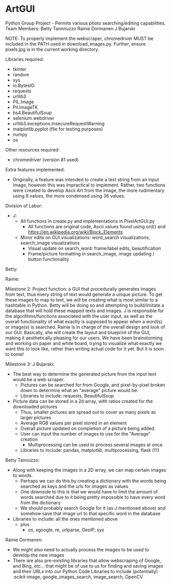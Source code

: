 # ArtGUI
Python Group Project - Permits various photo searching/editing capabilities.
Team Members:
Betty Tannnuzzo
Rainie Dormanen
J Bujarski

NOTE: To properly implement the webscraper, chromedriver MUST be included in the PATH used in download_images.py.
Further, ensure pixels.jpg is in the current working directory.

Libraries required:
* tkinter
* random
* sys
* io.BytesIO
* requests
* urllib3
* PIL.Image
* Pil.ImageTK
* bs4.BeautifulSoup
* selenium.webdriver
* urllib3.exceptions.InsecureRequestWarning
* matplotlib.pyplot (file for testing purposes)
* numpy
* os

Other resources required:
* chromedriver (version 81 used)

Extra features implemented:
* Originally, a feature was intended to create a text string from an input image, however this was impractical to implement.
Rather, two functions were created to develop Ascii Art from the image, the more rudimentary using 8 values, the more
condensed using 36 values.

Division of Labor:

* J:
  * All functions in create.py and implementations in PixelArtGUI.py
    * All functions are original code, Ascii values found using ord() and https://en.wikipedia.org/wiki/Block_Elements
  * Minor edits on GUI visualizations: word_search visualizations, search_image visualizations
    * Visual update on search_word: frame/label edits, beautification
    * Frame/picture formatting in search_image, image updating / button functionality
  
  
Betty:

Rainie:




Milestone 2:
Project function: a GUI that procedurally generates images from text, thus every string of text would generate a unique picture. 
To get these images to map to text, we will be creating what is most similar to a hashtable in Python. Betty will be doing so and attempting to build/imitate a database that will hold these mapped texts and images. 
J is responsible for the algorithms/functions associated with the user input, as well as the overall functionality of what exactly is supposed to appear when a word(s) or image(s) is searched. 
Rainie is in charge of the overall design and look of our GUI. Basically, she will create the layout and blueprint of the GUI, making it aesthetically pleasing for our users. 
We have been brainstorming and working on paper and white board, trying to visualize what exactly we want this to look like, rather than writing actual code for it yet. But it is soon to come!

Milestone 3:
J Bujarski: 
  * The best way to determine the generated picture from the input text would be a web scraper.
    * Pictures can be searched for from Google, and pixel-by-pixel broken down to determine what an "average" picture would be.
    * Libraries to include: requests, BeautifulSoup
  * Picture data can be stored in a 2d array, with ratios created for the downloaded pictures
    * Thus, smaller pictures are spread out to cover as many pixels as larger pictures
    * Average RGB values per pixel stored in an element
    * Overall picture updated on completion of a picture being added.
    * User can input the number of images to use for the "Average" creation
      * Multiprocessing can be used to process several images at once.
    * Libraries to include: pandas, matplotlib, multiprocessing, flask (!!!)
    
    
Betty Tannuzzo:
  * Along with keeping the images in a 2D array, we can map certain images to words. 
    * Perhaps we can do this by creating a dictionary with the words being searched as keys and the urls for images as values
    * One downside to this is that we would have to limit the amount of words searched due to it being pretty impossible to have every 
      word from the dictionary 
    * We should probably search Google for it (as J mentioned above) and somehow save that image url to that specific word in the 
      database
  * Libraries to include: all the ones mentioned above
    * plus 
      * os, xgoogle, re, urlparse, GeoIP, sys
      
 Rainie Dormanen:
  * We might also need to actually process the images to be used to develop the new images
  * There are also pre-existing libraries that allow webscraping of Google, and Bing, etc... that might be of use to us for 
  finding and saving images and their URLs into our Python Code
    Libraries to include (potentially) :scikit-image, google_images_search, image_search, OpenCV
